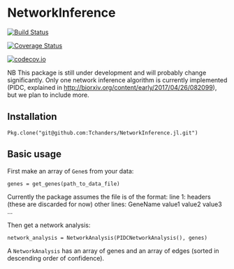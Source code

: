 # NetworkInference

[![Build Status](https://travis-ci.org/Tchanders/NetworkInference.jl.svg?branch=master)](https://travis-ci.org/Tchanders/NetworkInference.jl)

[![Coverage Status](https://coveralls.io/repos/Tchanders/NetworkInference.jl/badge.svg?branch=master&service=github)](https://coveralls.io/github/Tchanders/NetworkInference.jl?branch=master)

[![codecov.io](http://codecov.io/github/Tchanders/NetworkInference.jl/coverage.svg?branch=master)](http://codecov.io/github/Tchanders/NetworkInference.jl?branch=master)

NB This package is still under development and will probably change significantly. Only one network inference algorithm is currently implemented (PIDC, explained in http://biorxiv.org/content/early/2017/04/26/082099), but we plan to include more.

## Installation

`Pkg.clone("git@github.com:Tchanders/NetworkInference.jl.git")`

## Basic usage

First make an array of `Gene`s from your data:

`genes = get_genes(path_to_data_file)`

Currently the package assumes the file is of the format:
line 1: headers (these are discarded for now)
other lines: GeneName value1 value2 value3 ...

Then get a network analysis:

`network_analysis = NetworkAnalysis(PIDCNetworkAnalysis(), genes)`

A `NetworkAnalysis` has an array of genes and an array of edges (sorted in descending order of confidence).
